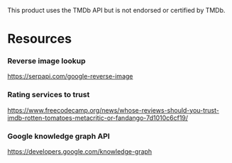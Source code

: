 This product uses the TMDb API but is not endorsed or certified by TMDb.

# Resources
### Reverse image lookup
https://serpapi.com/google-reverse-image
### Rating services to trust
https://www.freecodecamp.org/news/whose-reviews-should-you-trust-imdb-rotten-tomatoes-metacritic-or-fandango-7d1010c6cf19/
### Google knowledge graph API
https://developers.google.com/knowledge-graph
